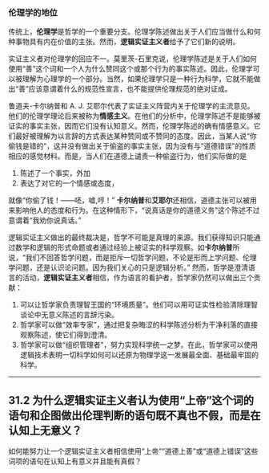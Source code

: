 
### 伦理学的地位

传统上，**伦理学**是哲学的一个重要分支。伦理学陈述做出关于人们应当做什么和何种事物具有内在价值的主张。然而，**逻辑实证主义者**给予了它们新的说明。

实证主义者对伦理学的回应不一。莫里茨-石里克说，伦理学陈述是关于人们如何使用“善”这个词和一个人为什么赞同这个或那个行为的事实陈述。因此，伦理学可以被理解为心理学的一个部分。当然，如果伦理学只是一种行为科学，它就不能做出“善”应该意谓着什么的规范性宣言，也不能提供伦理规范的绝对证成。

鲁道夫-卡尔纳普和 A. J. 艾耶尔代表了实证主义阵营内关于伦理学的主流意见。他们的伦理学理论后来被称为**情感主义**。在他们的分析中，伦理学陈述不是能够被证实的事实主张，因而它们没有认知意义。然而，伦理学陈述的确有情感意义。它们最好被理解为以言辞的方式表达某种赞同或不赞同的态度。因此，当某人说“你偷钱是错的”，这并没有做出关于偷盗的事实主张，因为没有与“道德错误”的性质相应的感觉材料。而是，当人们在道德上谴责一种偷盗行为，他们实际做的是

1. 陈述了一个事实，外加
2. 表达了对它的一个情感或态度，

就像“你偷了钱！——呸，嘘,哼！” **卡尔纳普**和**艾耶尔**还相信，道德主张可以被用来影响他人的态度和行为。在这种情形下，“说真话是你的道德义务”这个陈述不过意谓着“我劝你说真话。”

逻辑实证主义做出的最终裁决是，哲学不可能是真理的来源。我们获得知识只能通过数学和逻辑的形式命题或者通过经验上被证实的科学观察。如**卡尔纳普**所说，“我们不回答哲学问题，而是拒斥一切哲学问题，不论是形而上学问题、伦理学问题，还是认识论问题。因为我们关心的只是逻辑分析。” 然而，哲学是澄清语言的活动，**逻辑实证主义者**相信，作为语言的看护者，哲学家仍然可以做出三个贡献：

1. 可以让哲学家负责理智王国的“环境质量”。他们可以用可证实性检验清除理智谈论中无意义陈述的言辞污染。
2. 哲学家可以做“效率专家”，通过把复杂晦涩的科学陈述分析为干净利落的直接观察陈述，使它们得到澄清。
3. 哲学家可以做“组织管理者”，努力实现科学统一之梦。在此，哲学家可以使用逻辑技术表明一切科学如何可以还原为物理学这一发展最全面、基础最牢固的科学。

---

## 31.2 为什么逻辑实证主义者认为使用“上帝”这个词的语句和企图做出伦理判断的语句既不真也不假，而是在认知上无意义？

如何能努力让一个逻辑实证主义者相信使用“上帝”“道德上善”或“道德上错误”这些词项的语句在认知上有意义并且能有真假？
